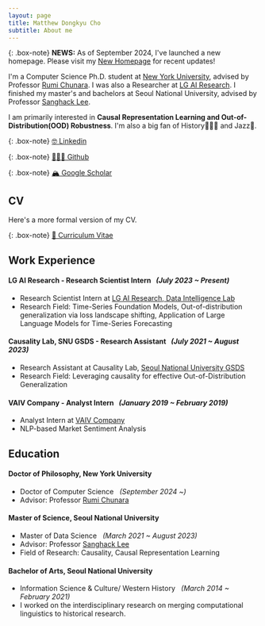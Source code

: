 ```yaml
---
layout: page
title: Matthew Dongkyu Cho
subtitle: About me
---
```


{: .box-note}
**NEWS:** As of September 2024, I've launched a new homepage. Please visit my [ New Homepage](https://sites.google.com/view/dongkyu-cho/home) for recent updates! 

I'm a Computer Science Ph.D. student at [New York University](https://www.nyu.edu/), advised by Professor [Rumi Chunara](https://rumichunara.github.io/). I was also a Researcher at [LG AI Research](https://www.lgresearch.ai/). I finished my master's and bachelors at Seoul National University, advised by Professor [Sanghack Lee](https://www.sanghacklee.me/).

I am primarily interested in **Causal Representation Learning and Out-of-Distribution(OOD) Robustness**. I'm also a big fan of History👨🏻‍🏫 and Jazz🎷.

{: .box-note}
[🤓 Linkedin](https://www.linkedin.com/in/umamicode/)

{: .box-note}
[👨🏻‍💻 Github](https://github.com/umamicode)

{: .box-note}
[🏔️ Google Scholar](https://scholar.google.com/citations?user=qmAMshwAAAAJ&hl=en)

## CV

Here's a more formal version of my CV.

{: .box-note}
[📄 Curriculum Vitae](/assets/dongkyu_cho_cv.pdf)

## Work Experience

#### LG AI Research - Research Scientist Intern &nbsp; *(July 2023 ~ Present)*
- Research Scientist Intern at [LG AI Research, Data Intelligence Lab](https://www.lgresearch.ai/ourwork/research?tab=PD)
- Research Field: Time-Series Foundation Models, Out-of-distribution generalization via loss landscape shifting, Application of Large Language Models for Time-Series Forecasting

#### Causality Lab, SNU GSDS - Research Assistant &nbsp; *(July 2021 ~ August 2023)*
- Research Assistant at Causality Lab, [Seoul National University GSDS](https://gsds.snu.ac.kr/)
- Research Field: Leveraging causality for effective Out-of-Distribution Generalization

#### VAIV Company - Analyst Intern &nbsp; *(January 2019 ~ February 2019)*
- Analyst Intern at [VAIV Company](https://www.vaiv.kr/)
- NLP-based Market Sentiment Analysis


## Education

#### Doctor of Philosophy, New York University
- Doctor of Computer Science &nbsp; *(September 2024 ~)*
- Advisor: Professor [Rumi Chunara](https://rumichunara.github.io/)

#### Master of Science, Seoul National University
- Master of Data Science &nbsp; *(March 2021 ~ August 2023)*
- Advisor: Professor [Sanghack Lee](https://www.sanghacklee.me/)
- Field of Research: Causality, Causal Representation Learning

#### Bachelor of Arts, Seoul National University
- Information Science & Culture/ Western History &nbsp; *(March 2014 ~ February 2021)*
- I worked on the interdisciplinary research on merging computational linguistics to historical research.




